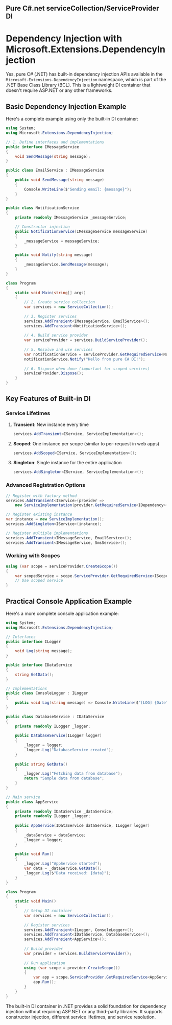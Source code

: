 ## Pure C#.net serviceCollection/ServiceProvider DI

# Dependency Injection with Microsoft.Extensions.DependencyInjection

Yes, pure C# (.NET) has built-in dependency injection APIs available in the `Microsoft.Extensions.DependencyInjection` namespace, which is part of the .NET Base Class Library (BCL). This is a lightweight DI container that doesn't require ASP.NET or any other frameworks.

## Basic Dependency Injection Example

Here's a complete example using only the built-in DI container:

```csharp
using System;
using Microsoft.Extensions.DependencyInjection;

// 1. Define interfaces and implementations
public interface IMessageService
{
    void SendMessage(string message);
}

public class EmailService : IMessageService
{
    public void SendMessage(string message)
    {
        Console.WriteLine($"Sending email: {message}");
    }
}

public class NotificationService
{
    private readonly IMessageService _messageService;

    // Constructor injection
    public NotificationService(IMessageService messageService)
    {
        _messageService = messageService;
    }

    public void Notify(string message)
    {
        _messageService.SendMessage(message);
    }
}

class Program
{
    static void Main(string[] args)
    {
        // 2. Create service collection
        var services = new ServiceCollection();
        
        // 3. Register services
        services.AddTransient<IMessageService, EmailService>();
        services.AddTransient<NotificationService>();
        
        // 4. Build service provider
        var serviceProvider = services.BuildServiceProvider();
        
        // 5. Resolve and use services
        var notificationService = serviceProvider.GetRequiredService<NotificationService>();
        notificationService.Notify("Hello from pure C# DI!");
        
        // 6. Dispose when done (important for scoped services)
        serviceProvider.Dispose();
    }
}
```

## Key Features of Built-in DI

### Service Lifetimes

1. **Transient**: New instance every time
   ```csharp
   services.AddTransient<IService, ServiceImplementation>();
   ```

2. **Scoped**: One instance per scope (similar to per-request in web apps)
   ```csharp
   services.AddScoped<IService, ServiceImplementation>();
   ```

3. **Singleton**: Single instance for the entire application
   ```csharp
   services.AddSingleton<IService, ServiceImplementation>();
   ```

### Advanced Registration Options

```csharp
// Register with factory method
services.AddTransient<IService>(provider => 
    new ServiceImplementation(provider.GetRequiredService<IDependency>()));

// Register existing instance
var instance = new ServiceImplementation();
services.AddSingleton<IService>(instance);

// Register multiple implementations
services.AddTransient<IMessageService, EmailService>();
services.AddTransient<IMessageService, SmsService>();
```

### Working with Scopes

```csharp
using (var scope = serviceProvider.CreateScope())
{
    var scopedService = scope.ServiceProvider.GetRequiredService<IScopedService>();
    // Use scoped service
}
```

## Practical Console Application Example

Here's a more complete console application example:

```csharp
using System;
using Microsoft.Extensions.DependencyInjection;

// Interfaces
public interface ILogger
{
    void Log(string message);
}

public interface IDataService
{
    string GetData();
}

// Implementations
public class ConsoleLogger : ILogger
{
    public void Log(string message) => Console.WriteLine($"[LOG] {DateTime.Now}: {message}");
}

public class DatabaseService : IDataService
{
    private readonly ILogger _logger;
    
    public DatabaseService(ILogger logger)
    {
        _logger = logger;
        _logger.Log("DatabaseService created");
    }
    
    public string GetData()
    {
        _logger.Log("Fetching data from database");
        return "Sample data from database";
    }
}

// Main service
public class AppService
{
    private readonly IDataService _dataService;
    private readonly ILogger _logger;
    
    public AppService(IDataService dataService, ILogger logger)
    {
        _dataService = dataService;
        _logger = logger;
    }
    
    public void Run()
    {
        _logger.Log("AppService started");
        var data = _dataService.GetData();
        _logger.Log($"Data received: {data}");
    }
}

class Program
{
    static void Main()
    {
        // Setup DI container
        var services = new ServiceCollection();
        
        // Register services
        services.AddTransient<ILogger, ConsoleLogger>();
        services.AddTransient<IDataService, DatabaseService>();
        services.AddTransient<AppService>();
        
        // Build provider
        var provider = services.BuildServiceProvider();
        
        // Run application
        using (var scope = provider.CreateScope())
        {
            var app = scope.ServiceProvider.GetRequiredService<AppService>();
            app.Run();
        }
    }
}
```

The built-in DI container in .NET provides a solid foundation for dependency injection without requiring ASP.NET or any third-party libraries. It supports constructor injection, different service lifetimes, and service resolution.